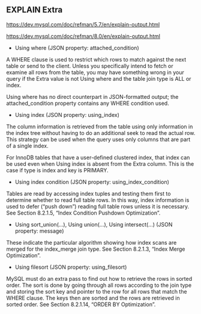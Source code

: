 ## EXPLAIN Extra

<https://dev.mysql.com/doc/refman/5.7/en/explain-output.html>

<https://dev.mysql.com/doc/refman/8.0/en/explain-output.html>

* Using where (JSON property: attached_condition)

A WHERE clause is used to restrict which rows to match against the next table or send to the client. Unless you specifically intend to fetch or examine all rows from the table, you may have something wrong in your query if the Extra value is not Using where and the table join type is ALL or index.

Using where has no direct counterpart in JSON-formatted output; the attached_condition property contains any WHERE condition used.

* Using index (JSON property: using_index)

The column information is retrieved from the table using only information in the index tree without having to do an additional seek to read the actual row. This strategy can be used when the query uses only columns that are part of a single index.

For InnoDB tables that have a user-defined clustered index, that index can be used even when Using index is absent from the Extra column. This is the case if type is index and key is PRIMARY.

* Using index condition (JSON property: using_index_condition)

Tables are read by accessing index tuples and testing them first to determine whether to read full table rows. In this way, index information is used to defer (“push down”) reading full table rows unless it is necessary. See Section 8.2.1.5, “Index Condition Pushdown Optimization”.

* Using sort_union(...), Using union(...), Using intersect(...) (JSON property: message)

These indicate the particular algorithm showing how index scans are merged for the index_merge join type. See Section 8.2.1.3, “Index Merge Optimization”.

* Using filesort (JSON property: using_filesort)

MySQL must do an extra pass to find out how to retrieve the rows in sorted order. The sort is done by going through all rows according to the join type and storing the sort key and pointer to the row for all rows that match the WHERE clause. The keys then are sorted and the rows are retrieved in sorted order. See Section 8.2.1.14, “ORDER BY Optimization”.

